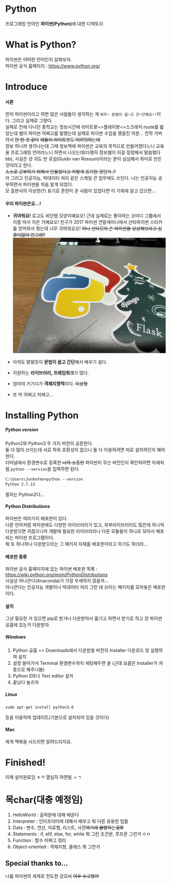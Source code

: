 # Python
프로그래밍 언어인 <strong>파이썬(Python)</strong>에 대한 디렉토리

# What is Python?
파이썬은 어떠한 언어인지 살펴보자.</br>
파이썬 공식 홈페이지 : https://www.python.org/

# Introduce

#### 서론
먼저 파이썬이라고 하면 많은 사람들이 생각하는 게 ```와우~ 문법이 쉽~고 간~단해요!!```이다. 그리고 실제로 그렇다.</br>
실제로 전에 다니던 중학교는 정보시간에 라이트봇=>플레이봇=>스크래치 route를 밟았는데 쌤이 파이썬 어쩌고를 말했는데 실제로 파이썬 수업을 했을진 의문... 전학 가버려서 ~~안 한 것 같다~~ ~~애들이 라이트봇도 어려워하는데~~</br>
정보 하니까 생각나는데 그때 정보책에 파이썬은 교육의 목적으로 만들어졌다느니 교육용 프로그래밍 언어라느니 하면서 나오는데(다행히 정보쌤이 이걸 정정해서 말씀했다 bb), 사실은 걍 귀도 반 로섬(Guido van Rossum)이라는 분이 심심해서 취미로 만든 것이라고 한다.</br>
~~스스로 공부하기 위해서 만들었다고 저렇게 표기한 것인가..?~~</br>
아 그리고 인공지능, 빅데이터 처리 같은 스케일 큰 업무에도 쓰인다. 나는 인공지능 공부하면서 파이썬을 처음 알게 되었다.</br>
모 출판사의 이상한(?) 표기로 혼란이 온 사람이 있었다면 이 기회에 알고 갔으면...</br>

#### 우리 파이썬은요...!

- <strong>귀여워요!</strong> 로고도 비단뱀 모양이예요오! 근데 실제로는 좋아하는 코미디 그룹에서 이름 따서 지은 거예요오! 친구가 2017 파이썬 연말세미나에서 산타파이썬 스티커를 얻어와서 줬는데 너무 귀여워요오! ~~아니 산타모자 쓴 파이썬을 상상해보라고 심쿵이잖아 안그래?~~
![image of a santa python sticker on my labtop](images/santa_python.jpg)

- 아까도 밝혔듯이 <strong>문법이 쉽고 간단</strong>해서 배우기 쉽다.

- 지원하는 <strong>라이브러리, 프레임워크</strong>가 많다.

- 엄마야 거기다가 <strong>객체지향적</strong>이다. ~~이상형~~

- 또 머 어쩌고 저쩌고...

# Installing Python

##### Python version
Python2와 Python3 두 가지 버전이 공존한다.</br>
둘 다 많이 쓰이는데 서로 하위 호환성이 없으니 둘 다 이용하려면 따로 설치하던지 해야 한다. </br>
터미널에서 환경변수로 등록한 ~~나의 소중한~~ 파이썬이 무슨 버전인지 확인하려면 아래처럼 ```python --version```을 입력하면 된다.
```
C:\Users\JunhoYeo>python --version
Python 2.7.13
```
필자는 Python2다...

#### Python Distributions
파이썬은 여러가지 배포판이 있다.</br>
다른 언어처럼 파이썬에도 다양한 라이브러리가 있고, 외부라이브러리도 많은데 하나씩 다운받으면 귀찮으니까 개발에 필요한 라이브러리나 다른 모듈들이 하나로 모아서 배포되는 파이썬 프로그램이다.</br>
뭐 또 하나하나 다운받으라는 그 패키지 자체를 배포판이라고 하기도 하더라...

#### 배포판 종류
파이썬 공식 홈페이지에 있는 파이썬 배포판 목록 : https://wiki.python.org/moin/PythonDistributions</br>
사실상 아나콘다(Anaconda)가 가장 우세하지 않을까...</br>
아나콘다는 인공지능 개발이나 빅데이터 처리 그런 데 쓰이는 패키지를 모아놓은 배포판이다.

#### 설치
그냥 필요한 거 있으면 pip로 받거나 다운받아서 옮기고 하면서 받기로 하고 걍 파이썬 공홈에 있는거 다운받자.

##### Windows

1. Python 공홈 => Downloads에서 다운받을 버전의 Installer 다운로드 및 실행하여 설치
2. 설정 들어가서 Terminal 환경변수까지 세팅해두면 끝 (근데 요즘은 Installer가 자동으로 해주나봄)
3. Python IDE나 Text editor 설치
4. 끝났다 놀즈아

##### Linux
```
sudo apt-get install python3.6
```
등을 이용하여 업데이트(기본으로 설치되어 있을 것이다)

#### Mac
제게 맥북을 사드리면 알려드리지요.

# Finished!
이제 설치완료임 ㅊㅋ 열심히 하면됨 ㅅㄱ

# 목char(대충 예정임)
1. HelloWorld : 출력문에 대해 배운다
2. Interpreter : 인터프리터에 대해서 배우고 뭐 다른 유용한 팁들
3. Data : 변수, 연산, 자료형, 리스트, 사전~~여기에 몰빵하는걸루~~
4. Statements : if, elif, else, for, while 뭐 그런 조건문, 루프문 그런거 ㅇㅇ
5. Function : 함수 어쩌고 정리
6. Object-oriented : 객체지향, 클래스 뭐 그런거

## Special thanks to...
나를 파이썬의 세계로 전도한 강모씨 ~~어우 수고했어~~
